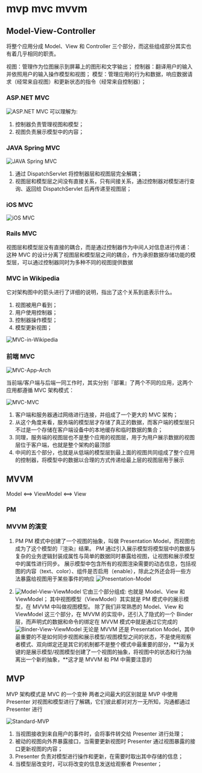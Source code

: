 # mvp mvc mvvm

## Model-View-Controller

将整个应用分成 Model、View 和 Controller 三个部分，而这些组成部分其实也有着几乎相同的职责。

视图：管理作为位图展示到屏幕上的图形和文字输出；
控制器：翻译用户的输入并依照用户的输入操作模型和视图；
模型：管理应用的行为和数据，响应数据请求（经常来自视图）和更新状态的指令（经常来自控制器）；

### ASP.NET MVC

![ASP.NET MVC](../assets/images/mvx/MVC-with-ASP.NET.png)
可以理解为:

1. 控制器负责管理视图和模型；
2. 视图负责展示模型中的内容；

### JAVA Spring MVC

![JAVA Spring MVC](../assets/images/mvx/MVC-with-Spring.png)

1. 通过 DispatchServlet 将控制器层和视图层完全解耦；
2. 视图层和模型层之间没有直接关系，只有间接关系，通过控制器对模型进行查询、返回给 DispatchServlet 后再传递至视图层；

### iOS MVC

![iOS MVC](../assets/images/mvx/MVC-with-iOS.png)

### Rails MVC

视图层和模型层没有直接的耦合，而是通过控制器作为中间人对信息进行传递：
这种 MVC 的设计分离了视图层和模型层之间的耦合，作为承担数据存储功能的模型层，可以通过控制器同时为多种不同的视图提供数据

### MVC in Wikipedia

它对架构图中的箭头进行了详细的说明，指出了这个关系到底表示什么。

1. 视图被用户看到；
2. 用户使用控制器；
3. 控制器操作模型；
4. 模型更新视图；

![MVC-in-Wikipedia](../assets/images/mvx/MVC-in-Wikipedia.png)

### 前端 MVC

![MVC-App-Arch](../assets/images/mvx/MVC-App-Arch.png)

当前端/客户端与后端一同工作时，其实分别『部署』了两个不同的应用，这两个应用都遵循 MVC 架构模式：

![MVC-MVC](../assets/images/mvx/MVC-App-Arch.png)

1. 客户端和服务器通过网络进行连接，并组成了一个更大的 MVC 架构；
2. 从这个角度来看，服务端的模型层才存储了真正的数据，而客户端的模型层只不过是一个存储在客户端设备中的本地缓存和临时数据的集合；
3. 同理，服务端的视图层也不是整个应用的视图层，用于为用户展示数据的视图层位于客户端，也就是整个架构的最顶部
4. 中间的五个部分，也就是从低端的模型层到最上面的视图共同组成了整个应用的控制器，将模型中的数据以合理的方式传递给最上层的视图层用于展示

## MVVM

Model <==> ViewModel <==> View

### PM

### MVVM 的演变

1.  PM
    PM 模式中创建了一个视图的抽象，叫做 Presentation Model，而视图也成为了这个模型的『渲染』结果。
    PM 通过引入展示模型将模型层中的数据与复杂的业务逻辑封装成属性与简单的数据同时暴露给视图，让视图和展示模型中的属性进行同步。
    展示模型中包含所有的视图渲染需要的动态信息，包括视图的内容（text、color）、组件是否启用（enable），除此之外还会将一些方法暴露给视图用于某些事件的响应
    ![Presentation-Model](../assets/images/mvx/Presentation-Model.png)

2.  ![Model-View-ViewModel](../assets/images/mvx/Model-View-ViewModel.png)
    它由三个部分组成: 也就是 Model、View 和 ViewModel；
    其中视图模型（ViewModel）其实就是 PM 模式中的展示模型，在 MVVM 中叫做视图模型。
    除了我们非常熟悉的 Model、View 和 ViewModel 这三个部分，在 MVVM 的实现中，还引入了隐式的一个 Binder 层，而声明式的数据和命令的绑定在 MVVM 模式中就是通过它完成的
    ![Binder-View-ViewModel](../assets/images/mvx/Binder-View-ViewModel.png)
    无论是 MVVM 还是 Presentation Model，其中最重要的不是如何同步视图和展示模型/视图模型之间的状态，不是使用观察者模式、双向绑定还是其它的机制都不是整个模式中最重要的部分，**最为关键的是展示模型/视图模型创建了一个视图的抽象，将视图中的状态和行为抽离出一个新的抽象，**这才是 MVVM 和 PM 中需要注意的

## MVP

MVP 架构模式是 MVC 的一个变种
两者之间最大的区别就是 MVP 中使用 Presenter 对视图和模型进行了解耦，它们彼此都对对方一无所知，沟通都通过 Presenter 进行

![Standard-MVP](../assets/images/mvx/Standard-MVP.png)

1. 当视图接收到来自用户的事件时，会将事件转交给 Presenter 进行处理；
2. 被动的视图向外界暴露接口，当需要更新视图时 Presenter 通过视图暴露的接口更新视图的内容；
3. Presenter 负责对模型进行操作和更新，在需要时取出其中存储的信息；
4. 当模型层改变时，可以将改变的信息发送给观察者 Presenter；
